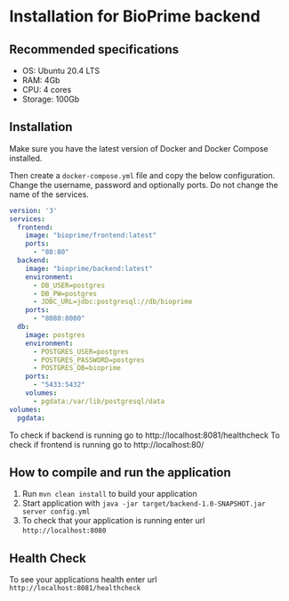 # Installation for BioPrime backend

## Recommended specifications
 - OS: Ubuntu 20.4 LTS
 - RAM: 4Gb
 - CPU: 4 cores
 - Storage: 100Gb

## Installation

Make sure you have the latest version of Docker and Docker Compose installed.

Then create a `docker-compose.yml` file and copy the below configuration. Change the username, password and optionally ports. 
Do not change the name of the services.

```yaml
version: '3'
services:
  frontend:
    image: "bioprime/frontend:latest"
    ports:
      - "80:80"
  backend:
    image: "bioprime/backend:latest"
    environment:
      - DB_USER=postgres
      - DB_PW=postgres
      - JDBC_URL=jdbc:postgresql://db/bioprime
    ports:
      - "8080:8080"
  db:
    image: postgres
    environment:
      - POSTGRES_USER=postgres
      - POSTGRES_PASSWORD=postgres
      - POSTGRES_DB=bioprime
    ports:
      - "5433:5432"
    volumes:
      - pgdata:/var/lib/postgresql/data
volumes:
  pgdata:
```

To check if backend is running go to http://localhost:8081/healthcheck
To check if frontend is running go to http://localhost:80/

How to compile and run the application
---

1. Run `mvn clean install` to build your application
1. Start application with `java -jar target/backend-1.0-SNAPSHOT.jar server config.yml`
1. To check that your application is running enter url `http://localhost:8080`

Health Check
---

To see your applications health enter url `http://localhost:8081/healthcheck`


